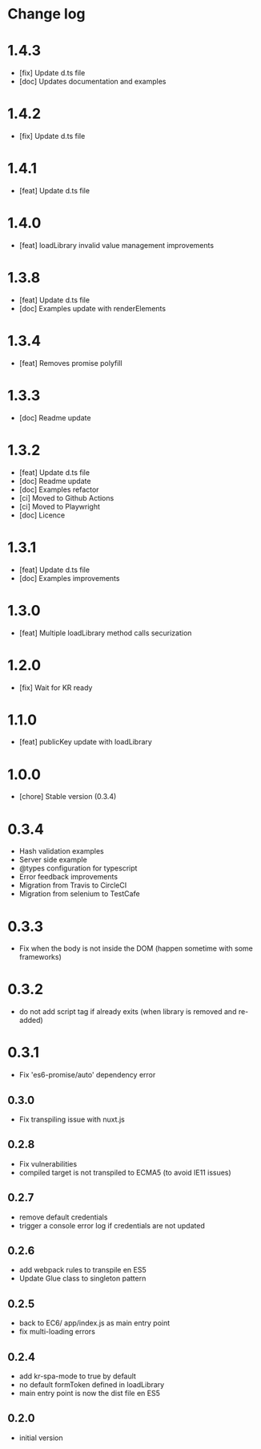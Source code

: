 # Change log

# 1.4.3

- [fix] Update d.ts file
- [doc] Updates documentation and examples

# 1.4.2

- [fix] Update d.ts file

# 1.4.1

- [feat] Update d.ts file

# 1.4.0

- [feat] loadLibrary invalid value management improvements

# 1.3.8

- [feat] Update d.ts file
- [doc] Examples update with renderElements

# 1.3.4

- [feat] Removes promise polyfill

# 1.3.3

- [doc] Readme update

# 1.3.2

- [feat] Update d.ts file
- [doc] Readme update
- [doc] Examples refactor
- [ci] Moved to Github Actions
- [ci] Moved to Playwright
- [doc] Licence

# 1.3.1

- [feat] Update d.ts file
- [doc] Examples improvements

# 1.3.0

- [feat] Multiple loadLibrary method calls securization
  
# 1.2.0

- [fix] Wait for KR ready

# 1.1.0

- [feat] publicKey update with loadLibrary

# 1.0.0

- [chore] Stable version (0.3.4)

# 0.3.4

- Hash validation examples
- Server side example
- @types configuration for typescript
- Error feedback improvements
- Migration from Travis to CircleCI
- Migration from selenium to TestCafe

# 0.3.3

- Fix when the body is not inside the DOM (happen sometime with some frameworks)

# 0.3.2

- do not add script tag if already exits (when library is removed and re-added)

# 0.3.1

- Fix 'es6-promise/auto' dependency error

## 0.3.0

- Fix transpiling issue with nuxt.js

## 0.2.8

- Fix vulnerabilities
- compiled target is not transpiled to ECMA5 (to avoid IE11 issues)

## 0.2.7

- remove default credentials
- trigger a console error log if credentials are not updated

## 0.2.6

- add webpack rules to transpile en ES5
- Update Glue class to singleton pattern

## 0.2.5

- back to EC6/ app/index.js as main entry point
- fix multi-loading errors

## 0.2.4

- add kr-spa-mode to true by default
- no default formToken defined in loadLibrary
- main entry point is now the dist file en ES5

## 0.2.0

- initial version
